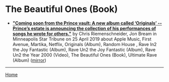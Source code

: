 # The Beautiful Ones (Book)

 - [**"Coming soon from the Prince vault: A new album called ‘Originals’ -- Prince’s estate is announcing the collection of his performances of songs he wrote for others."**](http://www.startribune.com/coming-soon-from-the-prince-vault-a-new-album-called-originals/509009862/) by Chris Riemenschneider, Jon Bream in Minneapolis Star Tribune on 25 April 2019 about Apple Music, First Avenue, Martika, Netflix, Originals (Album), Random House , Rave In2 the Joy Fantastic (Album), Rave Un2 the Joy Fantastic (Album), Rave Un2 the Year 2000 (Video), The Beautiful Ones (Book), Ultimate Rave (Album) ([mirror](https://web.archive.org/web/*/http://www.startribune.com/coming-soon-from-the-prince-vault-a-new-album-called-originals/509009862/))

----

[Home](../)
